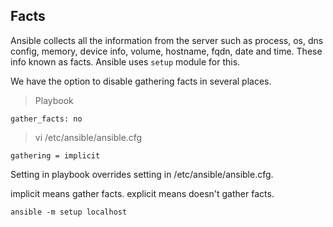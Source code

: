 ## Facts

Ansible collects all the information from the server such as process, os, dns config, memory, device info, volume, hostname, fqdn, date and time. These info known as facts. Ansible uses `setup` module for this.  

We have the option to disable gathering facts in several places.  

> Playbook  
  
`gather_facts: no`

> vi /etc/ansible/ansible.cfg  

	gathering = implicit


Setting in playbook overrides setting in /etc/ansible/ansible.cfg.  

implicit means gather facts. explicit means doesn't gather facts.  

`ansible -m setup localhost`  
